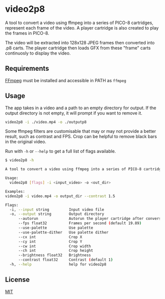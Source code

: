 # video2p8

A tool to convert a video using ffmpeg into a series of PICO-8 cartridges, represent each frame of the video. A player cartridge is also created to play the frames in PICO-8.

The video will be extracted into 128x128 JPEG frames then converted into .p8 carts. The player cartridge then loads GFX from these "frame" carts continuosly to display the video.

## Requirements

[FFmpeg](https://www.ffmpeg.org/download.html) must be installed and accessible in PATH as `ffmpeg`

## Usage

The app takes in a video and a path to an empty directory for output. If the output directory is not empty, it will prompt if you want to remove it.

```sh
video2p8 -i ./video.mp4 -o ./outputp8
```

Some ffmpeg filters are customisable that may or may not provide a better result, such as contrast and FPS.
Crop can be helpful to remove black bars in the original video.

Run with `-h` or `--help` to get a full list of flags available.

```sh
$ video2p8 -h

A tool to convert a video using ffmpeg into a series of PICO-8 cartridges, represeting each frame of the video. A player cartridge is also created to play the frames in PICO-8.

Usage:
  video2p8 [flags] -i <input_video> -o <out_dir>

Examples:
video2p8 -i video.mp4 -o output_dir --contrast 1.5

Flags:
  -i, --input string         Input video file
  -o, --output string        Output directory
      --autorun              Autorun the player cartridge after conversion. Only works if "pico8" is in PATH
      --fps float32          Frames per second (default 19.89)
      --use-palette          Use palette
      --use-palette-dither   Use palette dither
      --cx int               Crop X
      --cy int               Crop Y
      --cw int               Crop width
      --ch int               Crop height
      --brightness float32   Brightness
      --contrast float32     Contrast (default 1)
  -h, --help                 help for video2p8
```

## License

[MIT](./LICENSE)

